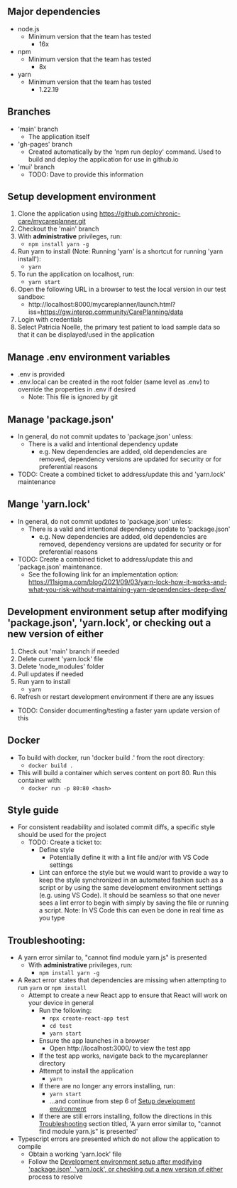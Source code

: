 ## Major dependencies
* node.js
  * Minimum version that the team has tested
    * 16x
* npm
  * Minimum version that the team has tested
    * 8x
* yarn
  * Minimum version that the team has tested
    * 1.22.19

## Branches
* 'main' branch
  * The application itself
* 'gh-pages' branch
  * Created automatically by the 'npm run deploy' command. Used to build and deploy the application for use in github.io
* 'mui' branch
  * TODO: Dave to provide this information

## Setup development environment
1. Clone the application using https://github.com/chronic-care/mycareplanner.git
2. Checkout the 'main' branch
3. With __administrative__ privileges, run:
    * `npm install yarn -g`
4. Run yarn to install (Note: Running 'yarn' is a shortcut for running 'yarn install'):
    * `yarn`
5. To run the application on localhost, run:
    * `yarn start`
6. Open the following URL in a browser to test the local version in our test sandbox:
    * http://localhost:8000/mycareplanner/launch.html?iss=https://gw.interop.community/CarePlanning/data
7. Login with credentials
8. Select Patricia Noelle, the primary test patient to load sample data so that it can be displayed/used in the application

## Manage .env environment variables
* .env is provided
* .env.local can be created in the root folder (same level as .env) to override the properties in .env if desired
  * Note: This file is ignored by git

## Manage 'package.json'
* In general, do not commit updates to 'package.json' unless:
    * There is a valid and intentional dependency update
      * e.g. New dependencies are added, old dependencies are removed, dependency versions are updated for security or for preferential reasons
* TODO: Create a combined ticket to address/update this and 'yarn.lock' maintenance

## Mange 'yarn.lock'
* In general, do not commit updates to 'package.json' unless:
    * There is a valid and intentional dependency update to 'package.json'
      * e.g. New dependencies are added, old dependencies are removed, dependency versions are updated for security or for preferential reasons
* TODO: Create a combined ticket to address/update this and 'package.json' maintenance.
  * See the following link for an implementation option: https://11sigma.com/blog/2021/09/03/yarn-lock-how-it-works-and-what-you-risk-without-maintaining-yarn-dependencies-deep-dive/

## Development environment setup after modifying 'package.json', 'yarn.lock', or checking out a new version of either
1. Check out 'main' branch if needed
2. Delete current 'yarn.lock' file
3. Delete 'node_modules' folder
4. Pull updates if needed
5. Run yarn to install
    * `yarn`
6. Refresh or restart development environment if there are any issues
* TODO: Consider documenting/testing a faster yarn update version of this

## Docker
* To build with docker, run 'docker build .' from the root directory:
  * `docker build .`
* This will build a container which serves content on port 80. Run this container with:
  * `docker run -p 80:80 <hash>`

## Style guide
* For consistent readability and isolated commit diffs, a specific style should be used for the project
  * TODO: Create a ticket to:
    * Define style
      * Potentially define it with a lint file and/or with VS Code settings
    * Lint can enforce the style but we would want to provide a way to keep the style synchronized in an automated fashion such as a script or by using the same development environment settings (e.g. using VS Code). It should be seamless so that one never sees a lint error to begin with simply by saving the file or running a script. Note: In VS Code this can even be done in real time as you type

## Troubleshooting:
* A yarn error similar to, "cannot find module yarn.js" is presented
  * With __administrative__ privileges, run:
    * `npm install yarn -g`
* A React error states that dependencies are missing when attempting to run `yarn` or `npm install`
  * Attempt to create a new React app to ensure that React will work on your device in general
    * Run the following:
      * `npx create-react-app test`
      * `cd test`
      * `yarn start`
    * Ensure the app launches in a browser
      * Open http://localhost:3000/ to view the test app
    * If the test app works, navigate back to the mycareplanner directory
    * Attempt to install the application
      * `yarn`
    * If there are no longer any errors installing, run:
      * `yarn start`
      * ...and continue from step 6 of [Setup development environment](#setup-development-environment)
    * If there are still errors installing, follow the directions in this [Troubleshooting](#troubleshooting) section titled, 'A yarn error similar to, "cannot find module yarn.js" is presented'
* Typescript errors are presented which do not allow the application to compile
  * Obtain a working 'yarn.lock' file
  * Follow the [Development environment setup after modifying 'package.json', 'yarn.lock', or checking out a new version of either](#development-environment-setup-after-modifying-packagejson-yarnlock-or-checking-out-a-new-version-of-either) process to resolve
